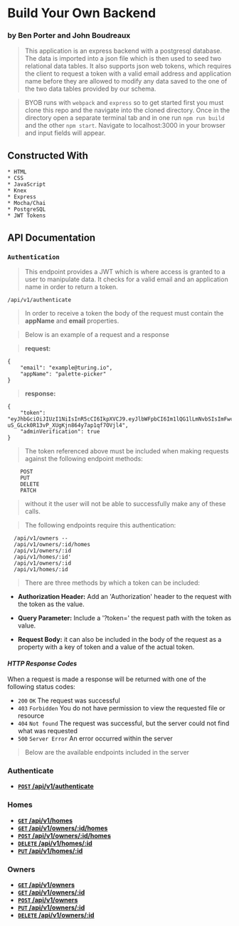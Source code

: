 # Build Your Own Backend

### by Ben Porter and John Boudreaux

> This application is an express backend with a postgresql database. The data is imported into a json file
which is then used to seed two relational data tables. It also supports json web tokens, which requires the
client to request a token with a valid email address and application name before they are allowed to modify
any data saved to the one of the two data tables provided by our schema.

> BYOB runs with `webpack` and `express` so to get started first you must clone this repo and the navigate into the cloned directory.
Once in the directory open a separate terminal tab and in one run `npm run build` and the other `npm start`.
Navigate to localhost:3000 in your browser and input fields will appear.


## Constructed With

```
* HTML
* CSS
* JavaScript
* Knex
* Express
* Mocha/Chai
* PostgreSQL
* JWT Tokens
```

## API Documentation

### `Authentication`

> This endpoint provides a JWT which is where access is granted to a user to manipulate data. It checks for a valid email and an
application name in order to return a token.

`/api/v1/authenticate`

> In order to receive a token the body of the request must contain the **appName** and **email** properties.

> Below is an example of a request and a response

> **request:**
```
{
    "email": "example@turing.io",
    "appName": "palette-picker"
}
```

> **response:**
```
{
    "token": "eyJhbGciOiJIUzI1NiIsInR5cCI6IkpXVCJ9.eyJlbWFpbCI6Im1lQG1lLmNvbSIsImFwcE5hbWUiOiJhbHNrZCIsImFkbWluIjpmYWxzZSwiaWF0IjoxNTEzMzc1NjEzfQ.2_aaS4-uS_GLck0R13vP_XUgKjn864y7ap1qf7OVjl4",
    "adminVerification": true
}
```

> The token referenced above must be included when making requests against the following endpoint methods:

```
    POST
    PUT
    DELETE
    PATCH
```

> without it the user will not be able to successfully make any of these calls.

> The following endpoints require this authentication:

```
  /api/v1/owners --
  /api/v1/owners/:id/homes
  /api/v1/owners/:id
  /api/v1/homes/:id'
  /api/v1/owners/:id
  /api/v1/homes/:id
```

> There are three methods by which a token can be included:

- **Authorization Header:** Add an 'Authorization' header to the request with the token as the value.

- **Query Parameter:** Include a '?token=' the request path with the token as value.

- **Request Body:** it can also be included in the body of the request as a property with a key of token and a value of the actual token.


#### _HTTP Response Codes_
When a request is made a response will be returned with one of the following status codes:

* `200` `OK` The request was successful
* `403` `Forbidden` You do not have permission to view the requested file or resource
* `404` `Not found` The request was successful, but the server could not find what was requested
* `500` `Server Error` An error occurred within the server

> Below are the available endpoints included in the server

### Authenticate

- **[<code>POST</code> /api/v1/authenticate](docs/POST_authenticate.md)**

### Homes

- **[<code>GET</code> /api/v1/homes](docs/GET_homes.md)**
- **[<code>GET</code> /api/v1/owners/:id/homes](docs/GET_home_by_owner_id.md)**
- **[<code>POST</code> /api/v1/owners/:id/homes](docs/POST_home_to_owner.md)**
- **[<code>DELETE</code> /api/v1/homes/:id](docs/DELETE_home.md)**
- **[<code>PUT</code> /api/v1/homes/:id](docs/PUT_home_by_id.md)**

### Owners

- **[<code>GET</code> /api/v1/owners](docs/GET_owners.md)**
- **[<code>GET</code> /api/v1/owners/:id](docs/GET_owners_by_id.md)**
- **[<code>POST</code> /api/v1/owners](docs/POST_owners.md)**
- **[<code>PUT</code> /api/v1/owners/:id](docs/PUT_owners_id.md)**
- **[<code>DELETE</code> /api/v1/owners/:id](docs/DELETE_owner.md)**
